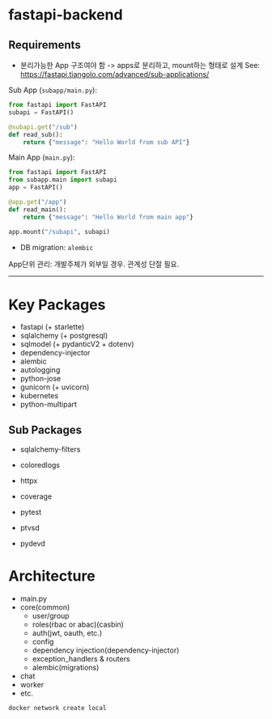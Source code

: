 # fastapi-backend

## Requirements

* 분리가능한 App 구조여야 함 -> apps로 분리하고, mount하는 형태로 설계
See: https://fastapi.tiangolo.com/advanced/sub-applications/

Sub App (`subapp/main.py`):
```python
from fastapi import FastAPI
subapi = FastAPI()

@subapi.get("/sub")
def read_sub():
    return {"message": "Hello World from sub API"}
```

Main App (`main.py`):
```python
from fastapi import FastAPI
from subapp.main import subapi
app = FastAPI()

@app.get("/app")
def read_main():
    return {"message": "Hello World from main app"}

app.mount("/subapi", subapi)
```

* DB migration: `alembic`

App단위 관리: 개발주체가 외부일 경우. 관계성 단절 필요.

---

# Key Packages
* fastapi (+ starlette)
* sqlalchemy (+ postgresql)
* sqlmodel (+ pydanticV2 + dotenv)
* dependency-injector
* alembic
* autologging
* python-jose
* gunicorn (+ uvicorn)
* kubernetes
* python-multipart

## Sub Packages
* sqlalchemy-filters
* coloredlogs
* httpx
* coverage
* pytest

* ptvsd
* pydevd


# Architecture

* main.py
* core(common)
  * user/group
  * roles(rbac or abac)(casbin)
  * auth(jwt, oauth, etc.)
  * config
  * dependency injection(dependency-injector)
  * exception_handlers & routers
  * alembic(migrations)
* chat
* worker
* etc.


```bash
docker network create local
```
